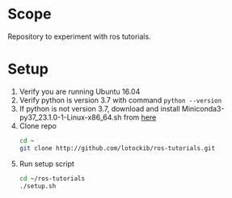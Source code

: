 # Scope

Repository to experiment with ros tutorials.

# Setup

1. Verify you are running Ubuntu 16.04
2. Verify python is version 3.7 with command `python --version`
3. If python is not version 3.7, download and install Miniconda3-py37_23.1.0-1-Linux-x86_64.sh from [here](https://repo.anaconda.com/miniconda/)
4. Clone repo
    ```bash
    cd ~
    git clone http://github.com/lotockib/ros-tutorials.git
    ```
5. Run setup script
    ```bash
    cd ~/ros-tutorials
    ./setup.sh
    ```
